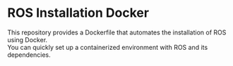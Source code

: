 
# ROS Installation Docker

This repository provides a Dockerfile that automates the installation of ROS using Docker.  
You can quickly set up a containerized environment with ROS and its dependencies.



